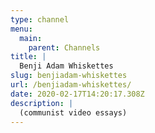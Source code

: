```yaml
---
type: channel
menu:
  main:
    parent: Channels
title: |
  Benji Adam Whiskettes
slug: benjiadam-whiskettes
url: /benjiadam-whiskettes/
date: 2020-02-17T14:20:17.308Z
description: |
  (communist video essays)
---
```

